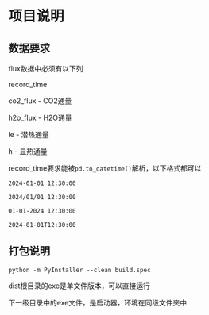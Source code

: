 # 项目说明

## 数据要求

flux数据中必须有以下列

record_time

co2_flux - CO2通量

h2o_flux - H2O通量

le - 潜热通量

h - 显热通量

record_time要求能被`pd.to_datetime()`解析，以下格式都可以

```
2024-01-01 12:30:00

2024/01/01 12:30:00

01-01-2024 12:30:00

2024-01-01T12:30:00
```



## 打包说明

`python -m PyInstaller --clean build.spec`

dist根目录的exe是单文件版本，可以直接运行

下一级目录中的exe文件，是启动器，环境在同级文件夹中